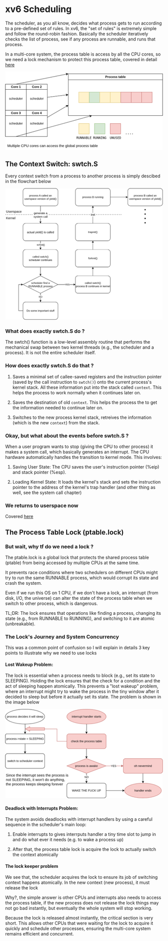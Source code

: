 # xv6 Scheduling

The scheduler, as you all know, decides what process gets to run according to a pre-defined set of rules. In xv6, the "set of rules" is extremely simple and follow the round-robin fashion. Basically the scheduler iteratively checks the list of process, see if any process are runnable, and runs that process.

In a multi-core system, the process table is access by all the CPU cores, so we need a lock mechanism to protect this process table, covered in detail [here](https://github.com/palladian1/xv6-annotated/blob/main/scheduling.md#procc)

![scheduler](images/scheduling.drawio.png)

## The Context Switch: swtch.S

Every context switch from a process to another process is simply descibed in the flowchart below

![scheduler-sequence](images/scheduling-sequence.drawio.png)

### What does exactly swtch.S do ?

The swtch() function is a low-level assembly routine that performs the mechanical swap between two kernel threads (e.g., the scheduler and a process). It is not the entire scheduler itself.

### How does exactly swtch.S do that ?

1. Saves a minimal set of callee-saved registers and the instruction pointer (saved by the call instruction to `swtch()`) onto the current process's kernel stack. All these information put into the stack called `context`. This helps the process to work normally when it continues later on.

2. Saves the destination of old `context`. This helps the process the to get the information needed to continue later on.

3. Switches to the new process kernel stack, retreives the information (which is the new `context`) from the stack.

### Okay, but what about the events before swtch.S ?

When a user program wants to stop (giving the CPU to other process) it makes a system call, which basically generates an interrupt. The CPU hardware automatically handles the transition to kernel mode. This involves:

1. Saving User State: The CPU saves the user's instruction pointer (%eip) and stack pointer (%esp).

2. Loading Kernel State: It loads the kernel's stack and sets the instruction pointer to the address of the kernel's trap handler (and other thing as well, see the system call chapter)

### We returns to userspace now

Covered [here](https://github.com/palladian1/xv6-annotated/blob/main/scheduling.md#forkret)

## The Process Table Lock (ptable.lock)

### But wait, why tf do we need a lock ?

The ptable.lock is a global lock that protects the shared process table (ptable) from being accessed by multiple CPUs at the same time.

It prevents race conditions where two schedulers on different CPUs might try to run the same RUNNABLE process, which would corrupt its state and crash the system.

Even if we run this OS on 1 CPU, if we don't have a lock, an interrupt (from disk, I/O, the universe) can alter the state of the process table when we switch to other process, which is dangerous.

TL;DR: The lock ensures that operations like finding a process, changing its state (e.g., from RUNNABLE to RUNNING), and switching to it are atomic (unbreakable).

### The Lock's Journey and System Concurrency

This was a common point of confusion so I will explain in details 3 key points to illustrate why we need to use locks

#### Lost Wakeup Problem:

The lock is essential when a process needs to block (e.g., set its state to SLEEPING). Holding the lock ensures that the check for a condition and the act of sleeping happen atomically. This prevents a "lost wakeup" problem, where an interrupt might try to wake the process in the tiny window after it decided to sleep but before it actually set its state. The problem is shown in the image below

![scheduler-lostwakeup](images/scheduling-lostwakeup.drawio.png)

#### Deadlock with Interrupts Problem:

The system avoids deadlocks with interrupt handlers by using a careful sequence in the scheduler's main loop:

1. Enable interrupts to gives interrputs handler a tiny time slot to jump in and do what ever it needs (e.g. to wake a process up)

2. After that, the process table lock is acquire the lock to actually switch the context atomically

#### The lock keeper problem

We see that, the scheduler acquires the lock to ensure its job of switching context happens atomically. In the new context (new process), it must release the lock

Why?, the simple answer is other CPUs and interrupts also needs to access the process table, if the new process does not release the lock things may not go bad instantly, but eventually the whole system will stop working.

Because the lock is released almost instantly, the critical section is very short. This allows other CPUs that were waiting for the lock to acquire it quickly and schedule other processes, ensuring the multi-core system remains efficient and concurrent.
